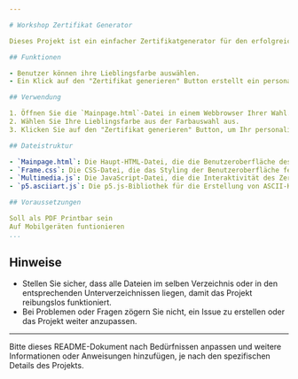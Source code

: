 ```yaml
---

# Workshop Zertifikat Generator

Dieses Projekt ist ein einfacher Zertifikatgenerator für den erfolgreichen Abschluss eines Workshops. Mit diesem Tool können Benutzer ein personalisiertes Zertifikat erstellen, indem sie ihre Lieblingsfarbe wählen und dann auf einen Button klicken, um das Zertifikat zu generieren.

## Funktionen

- Benutzer können ihre Lieblingsfarbe auswählen.
- Ein Klick auf den "Zertifikat generieren" Button erstellt ein personalisiertes Zertifikat mit der ausgewählten Farbe.

## Verwendung

1. Öffnen Sie die `Mainpage.html`-Datei in einem Webbrowser Ihrer Wahl.
2. Wählen Sie Ihre Lieblingsfarbe aus der Farbauswahl aus.
3. Klicken Sie auf den "Zertifikat generieren" Button, um Ihr personalisiertes Zertifikat zu erhalten.

## Dateistruktur

- `Mainpage.html`: Die Haupt-HTML-Datei, die die Benutzeroberfläche des Zertifikatgenerators definiert.
- `Frame.css`: Die CSS-Datei, die das Styling der Benutzeroberfläche festlegt.
- `Multimedia.js`: Die JavaScript-Datei, die die Interaktivität des Zertifikatgenerators steuert.
- `p5.asciiart.js`: Die p5.js-Bibliothek für die Erstellung von ASCII-Kunst (wenn verwendet).

## Voraussetzungen

Soll als PDF Printbar sein 
Auf Mobilgeräten funtionieren
...
```


## Hinweise

- Stellen Sie sicher, dass alle Dateien im selben Verzeichnis oder in den entsprechenden Unterverzeichnissen liegen, damit das Projekt reibungslos funktioniert.
- Bei Problemen oder Fragen zögern Sie nicht, ein Issue zu erstellen oder das Projekt weiter anzupassen.

---

Bitte dieses README-Dokument nach Bedürfnissen anpassen und weitere Informationen oder Anweisungen hinzufügen, je nach den spezifischen Details des Projekts.
